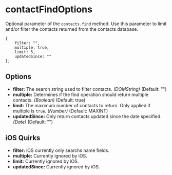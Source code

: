 contactFindOptions
==================

Optional parameter of the `contacts.find` method.  Use this parameter to limit and/or filter the contacts returned from the contacts database.

    { 
		filter: "",
		multiple: true,
		limit: 5,
		updatedSince: ""
	};

Options
-------

- __filter:__ The search string used to filter contacts. _(DOMString)_ (Default: "")
- __multiple:__ Determines if the find operation should return multiple contacts. _(Boolean)_ (Default: true)
- __limit:__ The maximum number of contacts to return. Only applied if multiple is `true`. _(Number)_ (Default: MAXINT)
- __updatedSince:__ Only return contacts updated since the date specified. _(Date)_ (Default: "")

iOS Quirks
----------
- __filter:__ iOS currently only searchs name fields.
- __multiple:__ Currently ignored by iOS.
- __limit:__ Currently ignored by iOS.
- __updatedSince:__ Currently ignored by iOS.